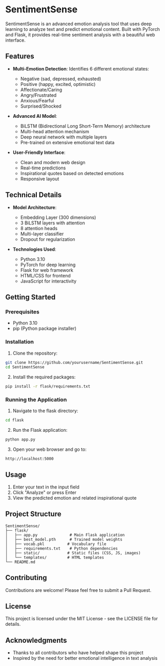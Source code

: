 # SentimentSense

SentimentSense is an advanced emotion analysis tool that uses deep learning to analyze text and predict emotional content. Built with PyTorch and Flask, it provides real-time sentiment analysis with a beautiful web interface.

## Features

- **Multi-Emotion Detection**: Identifies 6 different emotional states:
  - Negative (sad, depressed, exhausted)
  - Positive (happy, excited, optimistic)
  - Affectionate/Caring
  - Angry/Frustrated
  - Anxious/Fearful
  - Surprised/Shocked

- **Advanced AI Model**: 
  - BiLSTM (Bidirectional Long Short-Term Memory) architecture
  - Multi-head attention mechanism
  - Deep neural network with multiple layers
  - Pre-trained on extensive emotional text data

- **User-Friendly Interface**:
  - Clean and modern web design
  - Real-time predictions
  - Inspirational quotes based on detected emotions
  - Responsive layout

## Technical Details

- **Model Architecture**:
  - Embedding Layer (300 dimensions)
  - 3 BiLSTM layers with attention
  - 8 attention heads
  - Multi-layer classifier
  - Dropout for regularization

- **Technologies Used**:
  - Python 3.10
  - PyTorch for deep learning
  - Flask for web framework
  - HTML/CSS for frontend
  - JavaScript for interactivity

## Getting Started

### Prerequisites

- Python 3.10
- pip (Python package installer)

### Installation

1. Clone the repository:
```bash
git clone https://github.com/yourusername/SentimentSense.git
cd SentimentSense
```

2. Install the required packages:
```bash
pip install -r flask/requirements.txt
```

### Running the Application

1. Navigate to the flask directory:
```bash
cd flask
```

2. Run the Flask application:
```bash
python app.py
```

3. Open your web browser and go to:
```
http://localhost:5000
```

## Usage

1. Enter your text in the input field
2. Click "Analyze" or press Enter
3. View the predicted emotion and related inspirational quote

## Project Structure

```
SentimentSense/
├── flask/
│   ├── app.py              # Main Flask application
│   ├── best_model.pth      # Trained model weights
│   ├── vocab.pkl          # Vocabulary file
│   ├── requirements.txt    # Python dependencies
│   ├── static/            # Static files (CSS, JS, images)
│   └── templates/         # HTML templates
└── README.md
```

## Contributing

Contributions are welcome! Please feel free to submit a Pull Request.

## License

This project is licensed under the MIT License - see the LICENSE file for details.

## Acknowledgments

- Thanks to all contributors who have helped shape this project
- Inspired by the need for better emotional intelligence in text analysis
